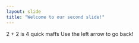 ```yaml
---
layout: slide
title: "Welcome to our second slide!"
---
```

2 + 2 is 4 quick maffs
Use the left arrow to go back!
